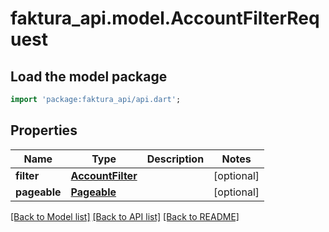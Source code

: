 # faktura_api.model.AccountFilterRequest

## Load the model package
```dart
import 'package:faktura_api/api.dart';
```

## Properties
Name | Type | Description | Notes
------------ | ------------- | ------------- | -------------
**filter** | [**AccountFilter**](AccountFilter.md) |  | [optional] 
**pageable** | [**Pageable**](Pageable.md) |  | [optional] 

[[Back to Model list]](../README.md#documentation-for-models) [[Back to API list]](../README.md#documentation-for-api-endpoints) [[Back to README]](../README.md)


